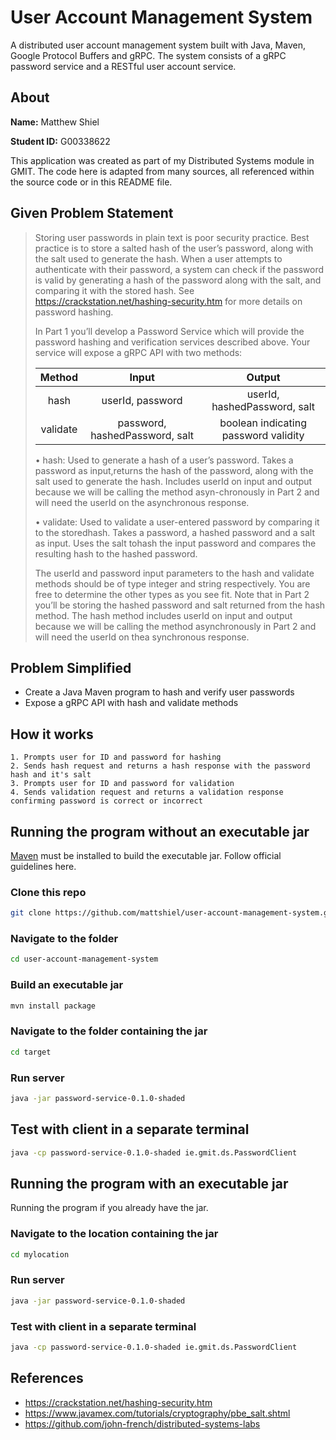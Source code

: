 # User Account Management System
A distributed user account management system built with Java, Maven, Google Protocol Buffers and gRPC. The system consists of a gRPC password service and a RESTful user account service.

## About 
**Name:** Matthew Shiel

**Student ID:** G00338622 

This application was created as part of my Distributed Systems module in GMIT. The code here is adapted from many sources, all referenced within the source code or in this README file.  

## Given Problem Statement 

> Storing user passwords in plain text is poor security practice. Best practice is to store a salted hash of the user’s password, along with the salt used to generate the hash. When a user attempts to authenticate with their password, a system can check if the password is valid by generating a hash of the password along with the salt, and comparing it with the
stored hash. See https://crackstation.net/hashing-security.htm for more  details on password hashing.
>
> In Part 1 you’ll develop a Password Service which will provide the password hashing and verification  services  described  above. Your  service  will  expose  a  gRPC  API  with  two methods:
>
>|  Method  |              Input             |                Output                |
>|:--------:|:------------------------------:|:------------------------------------:|
>| hash     | userId, password               | userId, hashedPassword, salt         |
>| validate | password, hashedPassword, salt | boolean indicating password validity |
>
>• hash: Used to generate a hash of a user’s password. Takes a password as input,returns the hash of the password, along with the salt used to generate the hash. Includes userId on input and output because we will be calling the method asyn-chronously in Part 2 and will need the userId on the asynchronous response.
>
>• validate: Used to validate a user-entered password by comparing it to the storedhash. Takes a password, a hashed password and a salt as input. Uses the salt tohash the input password and compares the resulting hash to the hashed password.
>
>The userId and password input parameters to the hash and validate methods should be of type integer and string respectively.  You are free to determine the other types as you see fit. Note that in Part 2 you’ll be storing the hashed password and salt returned from the hash method. The hash method includes userId on input and output because we will be calling the method asynchronously in Part 2 and will need the userId on thea synchronous response.
 
## Problem Simplified  
  * Create a Java Maven program to hash and verify user passwords
  * Expose a gRPC API with hash and validate methods
    
## How it works 
 
    1. Prompts user for ID and password for hashing
    2. Sends hash request and returns a hash response with the password hash and it's salt
    3. Prompts user for ID and password for validation
    4. Sends validation request and returns a validation response confirming password is correct or incorrect    
 
 
## Running the program without an executable jar
[Maven](https://maven.apache.org/) must be installed to build the executable jar. Follow official guidelines here. 
 
### Clone this repo 
```bash 
git clone https://github.com/mattshiel/user-account-management-system.git 
``` 
### Navigate to the folder 
```bash 
cd user-account-management-system 
``` 
### Build an executable jar 
```bash 
mvn install package
``` 
### Navigate to the folder containing the jar 
```bash 
cd target
``` 
### Run server
```bash 
java -jar password-service-0.1.0-shaded
``` 
## Test with client in a separate terminal
```bash 
java -cp password-service-0.1.0-shaded ie.gmit.ds.PasswordClient
``` 

## Running the program with an executable jar
Running the program if you already have the jar.

### Navigate to the location containing the jar 
```bash 
cd mylocation
``` 
### Run server
```bash 
java -jar password-service-0.1.0-shaded
``` 
### Test with client in a separate terminal
```bash 
java -cp password-service-0.1.0-shaded ie.gmit.ds.PasswordClient
``` 

## References

 - https://crackstation.net/hashing-security.htm
 - https://www.javamex.com/tutorials/cryptography/pbe_salt.shtml
 - https://github.com/john-french/distributed-systems-labs
